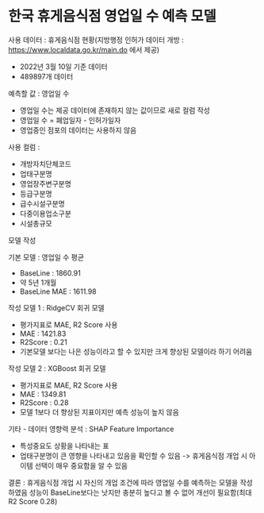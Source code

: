한국 휴게음식점 영업일 수 예측 모델
=============
사용 데이터 : 휴게음식점 현황(지방행정 인허가 데이터 개방 : https://www.localdata.go.kr/main.do 에서 제공)
  - 2022년 3월 10일 기준 데이터
  - 489897개 데이터

예측할 값 : 영업일 수
  - 영업일 수는 제공 데이터에 존재하지 않는 값이므로 새로 컬럼 작성
  - 영업일 수 = 폐업일자 - 인허가일자
  - 영업중인 점포의 데이터는 사용하지 않음

사용 컬럼 : 
  - 개방자치단체코드
  - 업태구분명
  - 영업장주변구분명
  - 등급구분명
  - 급수시설구분명
  - 다중이용업소구분
  - 시설총규모


모델 작성

기본 모델 : 영업일 수 평균
  - BaseLine : 1860.91
  - 약 5년 1개월
  - BaseLine MAE : 1611.98

작성 모델 1 : RidgeCV 회귀 모델
  - 평가지표로 MAE, R2 Score 사용
  - MAE : 1421.83
  - R2Score : 0.21
  - 기본모델 보다는 나은 성능이라고 할 수 있지만 크게 향상된 모델이라 하기 어려움

작성 모델 2 : XGBoost 회귀 모델
  - 평가지표로 MAE, R2 Score 사용
  - MAE : 1349.81
  - R2Score : 0.28
  - 모델 1보다 더 향상된 지표이지만 예측 성능이 높지 않음

기타 - 데이터 영향력 분석 : SHAP Feature Importance
  - 특성중요도 상황을 나타내는 표
  - 업태구분명이 큰 영향을 나타내고 있음을 확인할 수 있음 -> 휴게음식점 개업 시 아이템 선택이 매우 중요함을 알 수 있음

결론 : 
휴게음식점 개업 시 자신의 개업 조건에 따라 영업일 수를 예측하는 모델을 작성하였음
성능이 BaseLine보다는 낫지만 충분히 높다고 볼 수 없어 개선이 필요함(최대 R2 Score 0.28)
